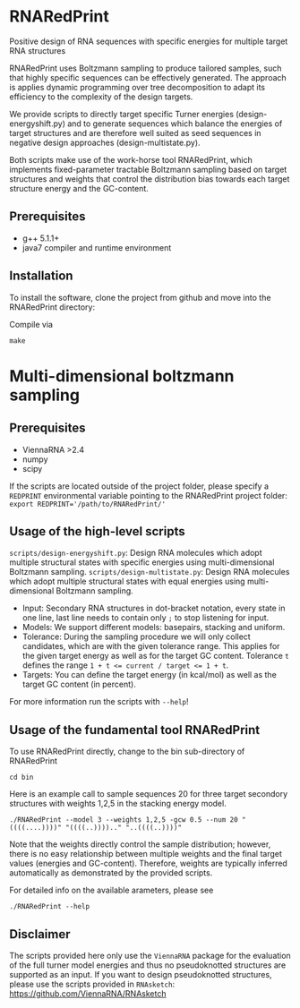 # RNARedPrint
Positive design of RNA sequences with specific energies for multiple target RNA structures

RNARedPrint uses Boltzmann sampling to produce tailored samples, such that highly specific sequences can be effectively generated. The approach is applies dynamic programming over tree decomposition to adapt its efficiency to the complexity of the design targets.

We provide scripts to directly target specific Turner energies (design-energyshift.py) and to generate 
sequences which balance the energies of target structures and are therefore well suited as seed sequences in negative design approaches (design-multistate.py).

Both scripts make use of the work-horse tool RNARedPrint, which implements fixed-parameter tractable Boltzmann sampling based on target structures and weights that control the distribution bias towards each target structure energy and the GC-content. 

## Prerequisites
 * g++ 5.1.1+
 * java7 compiler and runtime environment

## Installation
To install the software, clone the project from github and move into the RNARedPrint directory:

Compile via
```
make 
```


# Multi-dimensional boltzmann sampling

## Prerequisites

 * ViennaRNA >2.4
 * numpy
 * scipy

If the scripts are located outside of the project folder, please specify a `REDPRINT` environmental variable pointing to the RNARedPrint project folder:
`export REDPRINT='/path/to/RNARedPrint/'`

## Usage of the high-level scripts

`scripts/design-energyshift.py`: Design RNA molecules which adopt multiple structural states with specific energies using multi-dimensional Boltzmann sampling.
`scripts/design-multistate.py`: Design RNA molecules which adopt multiple structural states with equal energies using multi-dimensional Boltzmann sampling.

 * Input: Secondary RNA structures in dot-bracket notation, every state in one line, last line needs to contain only `;` to stop listening for input.
 * Models: We support different models: basepairs, stacking and uniform.
 * Tolerance: During the sampling procedure we will only collect candidates, which are with the given tolerance range. This applies for the given target energy as well as for the target GC content. Tolerance `t` defines the range `1 + t <= current / target <= 1 + t`.
 * Targets: You can define the target energy (in kcal/mol) as well as the target GC content (in percent).

 For more information run the scripts with `--help`!

## Usage of the fundamental tool RNARedPrint
To use RNARedPrint directly, change to the bin sub-directory of RNARedPrint
```
cd bin
```

Here is an example call to sample sequences 20 for three target secondory structures with weights 1,2,5 in the stacking energy model.
```
./RNARedPrint --model 3 --weights 1,2,5 -gcw 0.5 --num 20 "((((....))))" "((((..)))).." "..((((..))))" 
```

Note that the weights directly control the sample distribution; however, there is no easy relationship between multiple weights and the final target values (energies and GC-content). Therefore, weights are typically inferred automatically as demonstrated by the provided scripts.

For detailed info on the available arameters, please see
```
./RNARedPrint --help
```
 
## Disclaimer

The scripts provided here only use the `ViennaRNA` package for the evaluation of the full turner model energies and thus no pseudoknotted structures are supported as an input. If you want to design pseudoknotted structures, please use the scripts provided in `RNAsketch`: https://github.com/ViennaRNA/RNAsketch
